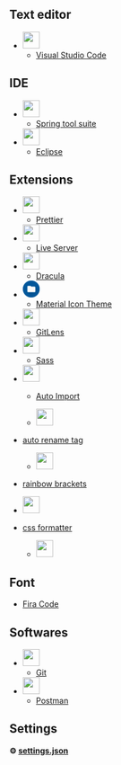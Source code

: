 ## Text editor

  - <img src="https://code.visualstudio.com/assets/favicon.ico" height="30px" width="30px">

    - [Visual Studio Code](https://code.visualstudio.com/)
  ## IDE
 - <img src="https://spring.io/images/logo-spring-tools-gear-3dbfa4e3714afa9d58885422ec7ac8e5.svg" height="30px" width="30px">

    - [Spring tool suite ](https://spring.io/tools) 
- <img src="https://www.eclipse.org/downloads/assets/public/images/logo-eclipse.png" height="30px" width="30px">

  - [Eclipse](https://www.eclipse.org/downloads/)

 
## Extensions 

- <img src="https://avatars2.githubusercontent.com/u/25822731?s=400&v=4" height="30px" width="30px">

  - [Prettier](https://marketplace.visualstudio.com/items?itemName=esbenp.prettier-vscode)
  
- <img src="https://ritwickdey.gallerycdn.vsassets.io/extensions/ritwickdey/liveserver/5.6.1/1555497731217/Microsoft.VisualStudio.Services.Icons.Default" height="30px" width="30px">

  - [Live Server](https://marketplace.visualstudio.com/items?itemName=ritwickdey.LiveServer)

- <img src="https://draculatheme.com/static/icons/pack-1/045-dracula.svg" height="30px" width="30px">

  - [Dracula](https://marketplace.visualstudio.com/items?itemName=dracula-theme.theme-dracula)

- <img src="https://raw.githubusercontent.com/PKief/vscode-material-icon-theme/master/logo.png" height="30px" width="30px">

  - [Material Icon Theme](https://marketplace.visualstudio.com/items?itemName=PKief.material-icon-theme)
  
- <img src="https://eamodio.gallerycdn.vsassets.io/extensions/eamodio/gitlens/10.2.2/1591818157905/Microsoft.VisualStudio.Services.Icons.Default" height="30px" width="30px">

  - [GitLens](https://marketplace.visualstudio.com/items?itemName=eamodio.gitlens)

- <img src="https://syler.gallerycdn.vsassets.io/extensions/syler/sass-indented/1.8.9/1595239491493/Microsoft.VisualStudio.Services.Icons.Default" height="30px" width="30px">

  - [Sass](https://marketplace.visualstudio.com/items?itemName=Syler.sass-indented)

- <img src="https://steoates.gallerycdn.vsassets.io/extensions/steoates/autoimport/1.5.4/1618500754212/Microsoft.VisualStudio.Services.Icons.Default" height="30px" width="30px">

  - [Auto Import](https://marketplace.visualstudio.com/items?itemName=steoates.autoimport)

  - <img src="https://steoates.gallerycdn.vsassets.io/extensions/steoates/autoimport/1.5.4/1618500754212/Microsoft.VisualStudio.Services.Icons.Default" height="30px" width="30px">

- [auto rename tag](https://marketplace.visualstudio.com/items?itemName=formulahendry.auto-rename-tag)

  - <img src="https://formulahendry.gallerycdn.vsassets.io/extensions/formulahendry/auto-rename-tag/0.1.9/1634044270873/Microsoft.VisualStudio.Services.Icons.Default" height="30px" width="30px">

 - [rainbow brackets](https://marketplace.visualstudio.com/items?itemName=2gua.rainbow-brackets)

  - <img src="https://2gua.gallerycdn.vsassets.io/extensions/2gua/rainbow-brackets/0.0.6/1474455607820/Microsoft.VisualStudio.Services.Icons.Default" height="30px" width="30px">

- [css formatter](https://marketplace.visualstudio.com/items?itemName=aeschli.vscode-css-formatter)

  - <img src="https://cdn.vsassets.io/v/M198_20220125.5/_content/Header/default_icon_128.png" height="30px" width="30px">

## Font

- [Fira Code](https://github.com/tonsky/FiraCode)

## Softwares

- <img src="https://avatars3.githubusercontent.com/u/18133?s=200&v=4" height="30px" width="30px">

  - [Git](https://git-scm.com/)

- <img src="https://cdn.auth0.com/blog/build-a-secure-express-api-using-postman-and-auth0/postman-logo.png" height="30px" width="30px">

  - [Postman](https://www.postman.com/)

## Settings
**:gear: [settings.json](settings.json)**
